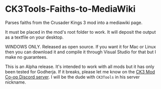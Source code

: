 # CK3Tools-Faiths-to-MediaWiki
Parses faiths from the Crusader Kings 3 mod into a mediawiki page.

It must be placed in the mod's root folder to work. It will deposit the output as a textfile on your desktop.

WINDOWS ONLY. Released as open source. If you want it for Mac or Linux then you can download it and compile it through Visual Studio for that but I make no guarantees.

This is an Alpha release. It's intended to work with all mods but it has only been tested for Godherja. If it breaks, please let me know on the [CK3 Mod Co-op Discord server](https://discord.gg/BPECFtjaF2). I will be the dude with `CK3Tools` in his server nickname.
